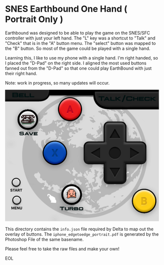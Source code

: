 # SNES Earthbound One Hand ( Portrait Only )

Earthbound was designed to be able to play the game on the SNES/SFC controller with just your left hand. The "L" key was a shortcut to "Talk" and "Check" that is in the "A" button menu. The "select" button was mapped to the "B" button. So most of the game could be played with a single hand. 

Learning this, I like to use my phone with a single hand. I'm right handed, so I placed the "D-Pad" on the right side. I aligned the most used buttons fanned out from the "D-Pad" so that one could play EarthBound with just their right hand.

Note: work in progress, so many updates will occur.

![preview of skin](iphone_edgetoedge_portrait.png)

This directory contains the `info.json` file required by Delta to map out the overlay of buttons. The `iphone_edgetoedge_portrait.pdf` is generated by the Photoshop File of the same basename.

Please feel free to take the raw files and make your own!

EOL
